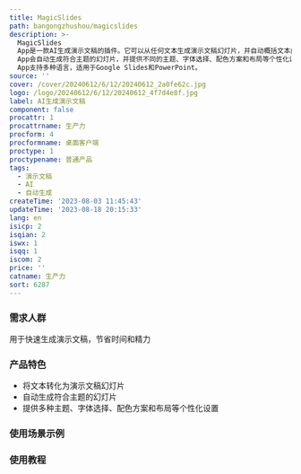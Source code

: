 ```yaml
---
title: MagicSlides
path: bangongzhushou/magicslides
description: >-
  MagicSlides
  App是一款AI生成演示文稿的插件。它可以从任何文本生成演示文稿幻灯片，并自动概括文本内容，创建专业的演示文稿。用户只需输入主题和幻灯片数量，MagicSlides
  App会自动生成符合主题的幻灯片，并提供不同的主题、字体选择、配色方案和布局等个性化设置，让演示文稿看起来更加美观。MagicSlides
  App支持多种语言，适用于Google Slides和PowerPoint。
source: ''
cover: /cover/20240612/6/12/20240612_2a0fe62c.jpg
logo: /logo/20240612/6/12/20240612_4f7d4e8f.jpg
label: AI生成演示文稿
component: false
procattr: 1
procattrname: 生产力
procform: 4
procformname: 桌面客户端
proctype: 1
proctypename: 普通产品
tags:
  - 演示文稿
  - AI
  - 自动生成
createTime: '2023-08-03 11:45:43'
updateTime: '2023-08-18 20:15:33'
lang: en
isicp: 2
isqian: 2
iswx: 1
isqq: 1
iscom: 2
price: ''
catname: 生产力
sort: 6287
---
```




### 需求人群
用于快速生成演示文稿，节省时间和精力

### 产品特色
- 将文本转化为演示文稿幻灯片
- 自动生成符合主题的幻灯片
- 提供多种主题、字体选择、配色方案和布局等个性化设置

### 使用场景示例


### 使用教程


  
